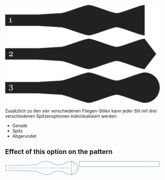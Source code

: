 ![Drei verschiedene Spitzen Formen](endstyle.svg)

Zusätzlich zu den vier verschiedenen Fliegen-Stilen kann jeder Stil mit drei verschiedenen Spitzenoptionen individualisiert werden:

 - Gerade
 - Spitz
 - Abgerundet



## Effect of this option on the pattern
![This image shows the effect of this option by superimposing several variants that have a different value for this option](benjamin_endstyle_sample.svg "Effect of this option on the pattern")